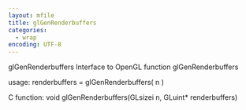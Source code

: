 ```yaml
---
layout: mfile
title: glGenRenderbuffers
categories:
  - wrap
encoding: UTF-8
---
```


glGenRenderbuffers  Interface to OpenGL function glGenRenderbuffers

usage:  renderbuffers = glGenRenderbuffers( n )

C function:  void glGenRenderbuffers(GLsizei n, GLuint\* renderbuffers)